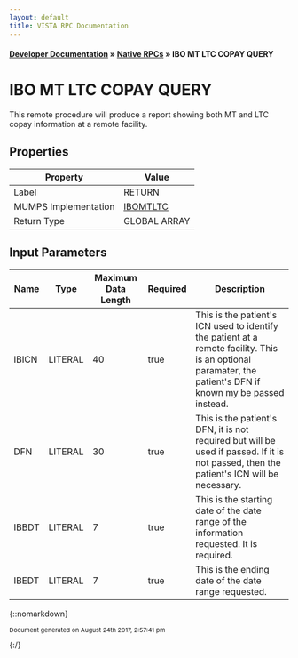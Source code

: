 ```yaml
---
layout: default
title: VISTA RPC Documentation
---
```


#### [Developer Documentation](../index) &#187; [Native RPCs](TableOfContents) &#187; IBO MT LTC COPAY QUERY<br/>
# IBO MT LTC COPAY QUERY

This remote procedure will produce a report showing both MT and LTC copay information at a remote facility.

## Properties

Property | Value
--- | ---
Label | RETURN
MUMPS Implementation | [IBOMTLTC](http://code.osehra.org/dox/Routine_IBOMTLTC_source.html)
Return Type | GLOBAL ARRAY


## Input Parameters

Name | Type | Maximum Data Length | Required | Description
--- | --- | --- | --- | ---
IBICN | LITERAL | 40 | true | This is the patient&#x27;s ICN used to identify the patient at a remote facility.  This is an optional paramater, the patient&#x27;s DFN if known my be passed instead.
DFN | LITERAL | 30 | true | This is the patient&#x27;s DFN, it is not required but will be used if passed.  If it is not passed, then the patient&#x27;s ICN will be necessary.
IBBDT | LITERAL | 7 | true | This is the starting date of the date range of the information requested.  It is required.
IBEDT | LITERAL | 7 | true | This is the ending date of the date range requested.



{::nomarkdown} <br/><p style="font-size: 11px">Document generated on August 24th 2017, 2:57:41 pm</p>{:/}